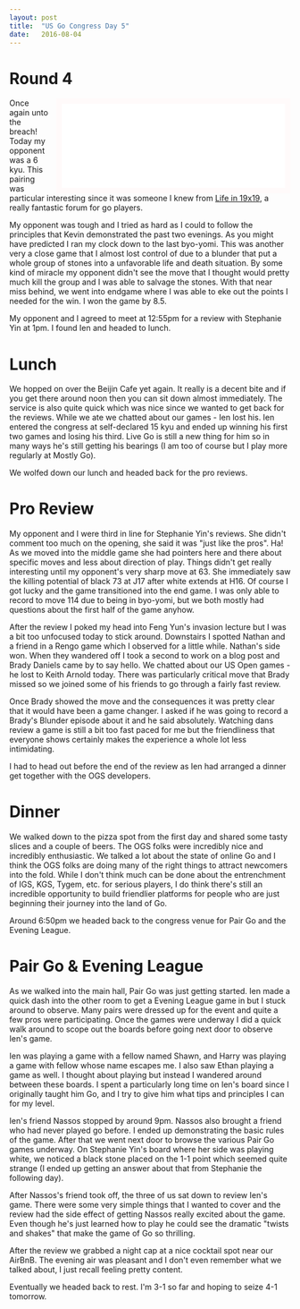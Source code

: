 ```yaml
---
layout: post
title:  "US Go Congress Day 5"
date:   2016-08-04
---
```


# Round 4

<iframe id="gokibitz-Vk2bBrRd-" src="//gokibitz.com/kifu/Vk2bBrRd-"
style="float: right; margin-left: 1em; width: 400px; max-height:
555px; display: block; border: 10px solid snow;"></iframe> <script
src="//gokibitz.com/embed/Vk2bBrRd-"></script>

Once again unto the breach! Today my opponent was a 6 kyu. This
pairing was particular interesting since it was someone I knew from
[Life in 19x19](http://lifein19x19.com), a really fantastic forum for
go players.

My opponent was tough and I tried as hard as I could to
follow the principles that Kevin demonstrated the past two
evenings. As you might have predicted I ran my clock down to the last
byo-yomi. This was another very a close game
that I almost lost control of due to a blunder that put a whole group of
stones into a unfavorable life and death situation. By some kind of
miracle my opponent didn't see the move that I thought would pretty much kill
the group and I was able to salvage the stones. With that near miss
behind, we went into endgame where I was able to eke out the
points I needed for the win. I won the game by 8.5.

My opponent and I agreed to meet at 12:55pm for a review with Stephanie Yin
at 1pm. I found Ien and headed to lunch.

# Lunch

We hopped on over the Beijin Cafe yet again. It really is a decent
bite and if you get there around noon then you can sit down almost
immediately. The service is also quite quick which was nice since we
wanted to get back for the reviews. While we ate we chatted about our
games - Ien lost his. Ien entered the congress at self-declared 15 kyu
and ended up winning his first two games and losing his third. Live Go
is still a new thing for him so in many ways he's still getting his
bearings (I am too of course but I play more regularly at Mostly Go).

We wolfed down our lunch and headed back for the pro reviews.

# Pro Review

My opponent and I were third in line for Stephanie Yin's reviews. She didn't
comment too much on the opening, she said it was "just like the
pros". Ha! As we moved into the middle game she had pointers here and
there about specific moves and less about direction of play. Things
didn't get really interesting until my opponent's very sharp move
at 63. She immediately saw the killing potential of black 73 at J17
after white extends at H16. Of course I got lucky and the game
transitioned into the end game. I was only able to record to move 114
due to being in byo-yomi, but we both mostly had questions
about the first half of the game anyhow.

After the review I poked my head into Feng Yun's invasion lecture but
I was a bit too unfocused today to stick around. Downstairs I spotted
Nathan and a friend in a Rengo game which I observed for a little
while. Nathan's side won. When they wandered off I took a second to
work on a blog post and Brady Daniels came by to say hello. We
chatted about our US Open games - he lost to Keith Arnold
today. There was particularly critical move that Brady missed so we
joined some of his friends to go through a fairly fast review.

Once Brady showed the move and the consequences it was pretty clear
that it would have been a game changer. I asked if he was going to
record a Brady's Blunder episode about it and he said
absolutely. Watching dans review a game is still a bit too fast paced
for me but the friendliness that everyone shows certainly makes the
experience a whole lot less intimidating.

I had to head out before the end of the review as Ien had arranged a
dinner get together with the OGS developers.

# Dinner 

We walked down to the pizza spot from the first day and shared some
tasty slices and a couple of beers. The OGS folks were incredibly nice
and incredibly enthusiastic. We talked a lot about the state of online Go
and I think the OGS folks are doing many of the right things to
attract newcomers into the fold. While I don't think much can be done
about the entrenchment of IGS, KGS, Tygem, etc. for serious players, I
do think there's still an incredible opportunity to build friendlier
platforms for people who are just beginning their journey into the
land of Go.

Around 6:50pm we headed back to the congress venue for Pair Go and the
Evening League.

# Pair Go & Evening League

As we walked into the main hall, Pair Go was just getting started. Ien
made a quick dash into the other room to get a Evening League game in
but I stuck around to observe. Many pairs were dressed up for the
event and quite a few pros were participating. Once the games were
underway I did a quick walk around to scope out the boards before
going next door to observe Ien's game.

Ien was playing a game with a fellow named Shawn, and Harry was
playing a game with fellow whose name escapes me. I also saw Ethan
playing a game as well. I thought about playing but instead I wandered
around between these boards. I spent a particularly long time on Ien's
board since I originally taught him Go, and I try to give him what
tips and principles I can for my level.

Ien's friend Nassos stopped by around 9pm. Nassos also brought a
friend who had never played go before. I ended up demonstrating the
basic rules of the game. After that we went next door to browse the
various Pair Go games underway. On Stephanie Yin's board where her side was
playing white, we noticed a black stone placed on the 1-1 point which
seemed quite strange (I ended up getting an answer about that from
Stephanie the following day).

After Nassos's friend took off, the three of us sat down to review
Ien's game. There were some very simple things that I wanted to cover
and the review had the side effect of getting Nassos really excited
about the game. Even though he's just learned how to play he could see
the dramatic "twists and shakes" that make the game of Go so thrilling.

After the review we grabbed a night cap at a nice cocktail spot near
our AirBnB. The evening air was pleasant and I don't even remember
what we talked about, I just recall feeling pretty content.

Eventually we headed back to rest. I'm 3-1 so far and hoping to seize
4-1 tomorrow.
